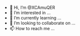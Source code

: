- 👋 Hi, I’m @XCAmuQER
- 👀 I’m interested in ...
- 🌱 I’m currently learning ...
- 💞️ I’m looking to collaborate on ...
- 📫 How to reach me ...

<!---
XCAmuQER/XCAmuQER is a ✨ special ✨ repository because its `README.md` (this file) appears on your GitHub profile.
You can click the Preview link to take a look at your changes.
--->
